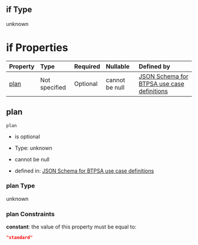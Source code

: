 ## if Type

unknown

# if Properties

| Property      | Type          | Required | Nullable       | Defined by                                                                                                                                                                                                                                  |
| :------------ | :------------ | :------- | :------------- | :------------------------------------------------------------------------------------------------------------------------------------------------------------------------------------------------------------------------------------------ |
| [plan](#plan) | Not specified | Optional | cannot be null | [JSON Schema for BTPSA use case definitions](btpsa-usecase-properties-services-items-allof-1-then-allof-60-then-allof-1-if-properties-plan.md "undefined#/properties/services/items/allOf/1/then/allOf/60/then/allOf/1/if/properties/plan") |

## plan



`plan`

*   is optional

*   Type: unknown

*   cannot be null

*   defined in: [JSON Schema for BTPSA use case definitions](btpsa-usecase-properties-services-items-allof-1-then-allof-60-then-allof-1-if-properties-plan.md "undefined#/properties/services/items/allOf/1/then/allOf/60/then/allOf/1/if/properties/plan")

### plan Type

unknown

### plan Constraints

**constant**: the value of this property must be equal to:

```json
"standard"
```
